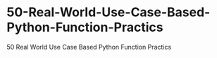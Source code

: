 # 50-Real-World-Use-Case-Based-Python-Function-Practics
50 Real World Use Case Based Python Function Practics
